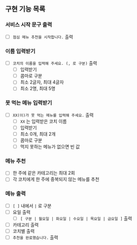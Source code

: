 ## 구현 기능 목록

### 서비스 시작 문구 출력
- [ ] `점심 메뉴 추천을 시작합니다.` 출력

### 이름 입력받기
- [ ] `코치의 이름을 입력해 주세요. (, 로 구분)` 출력
  - [ ] 입력받기
  - [ ] 콤마로 구분
  - [ ] 최소 2글자, 최대 4글자
  - [ ] 최소 2명, 최대 5명

### 못 먹는 메뉴 입력받기
- [ ] `XX(이)가 못 먹는 메뉴를 입력해 주세요.` 출력
  - [ ] `XX` 는 입력받은 코치 이름
  - [ ] 입력받기
  - [ ] 최소 0개, 최대 2개
  - [ ] 콤마로 구분
  - [ ] 먹지 못하는 메뉴가 없으면 빈 값

### 메뉴 추천
- [ ] 한 주에 같은 카테고리는 최대 2회
- [ ] 각 코치에게 한 주에 중복되지 않는 메뉴를 추천

### 메뉴 출력
- [ ] `[ ]` 내에서 `|` 로 구분
- [ ] 요일 출력 
  - [ ] `[ 구분 | 월요일 | 화요일 | 수요일 | 목요일 | 금요일 ]` 출력
- [ ] 카테고리 출력
- [ ] 코치별 출력
- [ ] `추천을 완료했습니다.` 출력